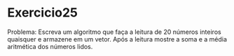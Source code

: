 # Exercicio25
Problema: Escreva um algoritmo que faça a leitura de 20 números inteiros quaisquer e armazene em um vetor. Após a leitura mostre a soma e a média aritmética dos números lidos. 

